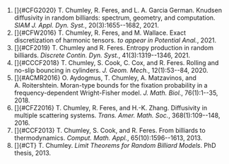 1. []{#CFG2020} T. Chumley, R. Feres, and L. A. Garcia German. Knudsen diffusivity in random billiards: spectrum, geometry, and computation. *SIAM J. Appl. Dyn. Syst.*, 20(3):1655\--1682, 2021. 
2. []{#CFW2016} T. Chumley, R. Feres, and M. Wallace. Exact discretization of harmonic tensors. *to appear in Potential Anal.*, 2021. 
3. []{#CF2019} T. Chumley and R. Feres. Entropy production in random billiards. *Discrete Contin. Dyn. Syst.*, 41(3):1319\--1346, 2021. 
4. []{#CCCF2018} T. Chumley, S. Cook, C. Cox, and R. Feres. Rolling and no-slip bouncing in cylinders. *J. Geom. Mech.*, 12(1):53\--84, 2020. 
5. []{#ACMR2016} O. Aydogmus, T. Chumley, A. Matzavinos, and A. Roitershtein. Moran-type bounds for the fixation probability in a frequency-dependent Wright-Fisher model. *J. Math. Biol.*, 76(1):1\--35, 2018. 
6. []{#CFZ2016} T. Chumley, R. Feres, and H.-K. Zhang. Diffusivity in multiple scattering systems. *Trans. Amer. Math. Soc.*, 368(1):109\--148, 2016. 
7. []{#CCF2013} T. Chumley, S. Cook, and R. Feres. From billiards to thermodynamics. *Comput. Math. Appl.*, 65(10):1596\--1613, 2013. 
8. []{#CT} T. Chumley. *Limit Theorems for Random Billiard Models*. PhD thesis, 2013. 
